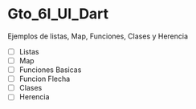 # Gto_6I_UI_Dart
Ejemplos de listas, Map, Funciones, Clases y Herencia 
- [ ] Listas 
- [ ] Map
- [ ] Funciones Basicas
- [ ] Funcion Flecha
- [ ] Clases
- [ ] Herencia
